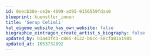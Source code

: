 ```yaml
---
id: 0eecb30e-ce3e-4699-ad95-9156559fdaa0
blueprint: kuenstler_innen
title: 'Serap Celimli'
hat_eigene_website_has_own_website: false
biographie_eintragen_create_artist_s_biography: false
updated_by: b1a43fd3-c865-4122-b6cc-50cfa81a1985
updated_at: 1653732892
---
```

